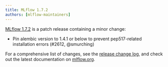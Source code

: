 ```yaml
---
title: MLflow 1.7.2
authors: [mlflow-maintainers]
---
```


[MLflow 1.7.2](https://github.com/mlflow/mlflow/releases/tag/v1.7.2) is a patch release containing
a minor change:

- Pin alembic version to 1.4.1 or below to prevent pep517-related installation errors (#2612, @smurching)

For a comprehensive list of changes, see the [release change log](https://github.com/mlflow/mlflow/releases/tag/v1.7.2), and check out the latest documentation on [mlflow.org](https://mlflow.org/).
